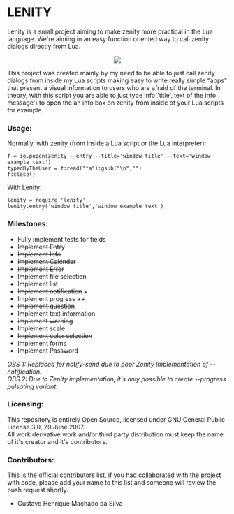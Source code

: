 # LENITY
Lenity is a small project aiming to make zenity more practical in the Lua language. We're aiming in an easy function oriented way to call zenity dialogs directly from Lua.

<p align="center">
  <img src="https://i.imgur.com/jbMgrG1.gif">
</p>

This project was created mainly by my need to be able to just call zenity dialogs from inside my Lua scripts making easy to write really simple "apps" that present a visual information to users who are afraid of the terminal. In theory, with this script you are able to just type info('title','text of the info message') to open the an info box on zenity from inside of your Lua scripts for example.

### Usage:
Normally, with zenity (from inside a Lua script or the Lua interpreter):
```
f = io.popen(zenity --entry --title='window title' --text='window example text')
typedByTheUser = f:read("*a"):gsub("\n","")
f:close()
```
With Lenity:
```
lenity = require 'lenity'
lenity.entry('window title','window example text')
```

### Milestones:
 * Fully implement tests for fields
 * ~~Implement Entry~~
 * ~~Implement Info~~
 * ~~Implement Calendar~~
 * ~~Implement Error~~
 * ~~Implement file selection~~
 * Implement list
 * ~~Implement notification~~ +
 * Implement progress ++
 * ~~Implement question~~
 * ~~Implement text information~~
 * ~~implement warning~~
 * Implement scale
 * ~~Implement color selection~~
 * Implement forms
 * ~~Implement Password~~      


<i> OBS 1: Replaced for notify-send due to poor Zenity Implementation of --notification. </i>   
<i> OBS 2: Due to Zenity implementation, it's only possible to create --progress pulsating variant. </i>

### Licensing:
This repository is entirely Open Source, licensed under GNU General Public License 3.0, 29 June 2007.   
All work derivative work and/or third party distribution must keep the name of it's creator and it's contributors.

### Contributors:
This is the official contributors list, if you had collaborated with the project with code, please add your name to this list and someone will review the push request shortly.
 * Gustavo Henrique Machado da Silva
